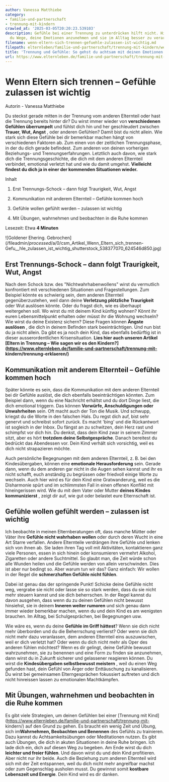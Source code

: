 ```yaml
---
author: Vanessa Matthiebe
category:
- familie-und-partnerschaft
- trennung-mit-kindern
crawled_at: '2025-03-05T20:20:23.539103'
description: Gefühle bei einer Trennung zu unterdrücken hilft nicht. Hier findest
  du Wege, deine Emotionen anzunehmen und sie im Alltag besser zu verarbeiten.
filename: wenn-eltern-sich-trennen-gefuehle-zulassen-ist-wichtig.md
filepath: elternleben/familie-und-partnerschaft/trennung-mit-kindern/wenn-eltern-sich-trennen-gefuehle-zulassen-ist-wichtig.md
title: 'Trennung und Gefühle: So gehst du achtsam mit deinen Emotionen um'
url: https://www.elternleben.de/familie-und-partnerschaft/trennung-mit-kindern/wenn-eltern-sich-trennen-gefuehle-zulassen-ist-wichtig/
---
```


#  Wenn Eltern sich trennen – Gefühle zulassen ist wichtig

Autorin - Vanessa Matthiebe

Du steckst gerade mitten in der Trennung vom anderen Elternteil oder hast die
Trennung bereits hinter dir? Du wirst immer wieder von **verschiedenen
Gefühlen überrumpelt** und fühlst dich hin und her geschleudert zwischen
**Trauer, Wut, Angst** , oder anderen Gefühlen? Damit bist du nicht allein.
Wie stark sich diese Gefühle bei dir bemerkbar machen hängt von verschiedenen
Faktoren ab. Zum einen von der zeitlichen Trennungsphase, in der du dich
gerade befindest. Zum anderen von deinen vorherigen Beziehungs- und
Trennungserfahrungen. Letztlich auch davon, wie stark dich die
Trennungsgeschichte, die dich mit dem anderen Elternteil verbindet, emotional
verletzt hat und wie du damit umgehst. **Vielleicht findest du dich ja in
einer der kommenden Situationen wieder.**

Inhalt

1. Erst Trennungs-Schock – dann folgt Traurigkeit, Wut, Angst 

2. Kommunikation mit anderem Elternteil – Gefühle kommen hoch

3. Gefühle wollen gefühlt werden – zulassen ist wichtig

4. Mit Übungen, wahrnehmen und beobachten in die Ruhe kommen

Lesezeit: Etwa **4 Minuten**

![Goldener Ehering.
Gebrochen](/fileadmin/_processed_/a/0/csm_Artikel_Wenn_Eltern_sich_trennen-
Gefu__hle_zulassen_ist_wichtig_shutterstock_538377070_624546d850.jpg)

##  Erst Trennungs-Schock – dann folgt Traurigkeit, Wut, Angst

Nach dem Schock bzw. des "Nichtwahrhabenwollens" wirst du vermutlich
konfrontiert mit verschiedenen Situationen und Fragestellungen. Zum Beispiel
könnte es schwierig sein, dem anderen Elternteil gegenüberzustehen, weil dann
deine **Verletzung plötzliche Traurigkeit** oder Wut auslösen könnte. Oder du
fragst dich, wie es überhaupt weitergehen soll. Wo wirst du mit deinem Kind
künftig wohnen? Könnt ihr euren Lebensmittelpunkt erhalten oder müsst ihr die
Wohnung wechseln? Wie wirst du deine Existenz sichern? Diese Fragen können
**Ängste auslösen** , die dich in deinem Befinden stark beeinträchtigen. Und
nun bist du ja nicht allein. Da gibt es ja noch dein Kind, das ebenfalls
bedürftig ist in dieser ausserordentlichen Krisensituation. **Lies hier auch
unseren Artikel** **[Eltern in Trennung – Wie sagen wir es den
Kindern?](https://www.elternleben.de/familie-und-partnerschaft/trennung-mit-
kindern/trennung-erklaeren/)**

##  Kommunikation mit anderem Elternteil – Gefühle kommen hoch

Später könnte es sein, dass die Kommunikation mit dem anderen Elternteil bei
dir Gefühle auslöst, die dich ebenfalls beeinträchtigen könnten. Zum Beispiel
dann, wenn du eine Nachricht erhältst und du dort Dinge liest, die dich
emotional triggern. Das können **Vorwürfe, Anschuldigungen oder Unwahrheiten**
sein. Oft macht auch der Ton die Musik. Und schwupp, kriegst du die Worte in
den falschen Hals. Du regst dich auf, bist sehr genervt und schreibst sofort
zurück. Es macht 'bing' und die Rückantwort ist sogleich in der Inbox. Du
fängst an zu schwitzen, dein Herz rast und schimpfst vor dich hin. Du denkst,
dass dein Kind zwar in seinem Zimmer sitzt, aber es hört **trotzdem deine
Selbstgespräche**. Danach bereitest du bedrückt das Abendessen vor. Dein Kind
verhält sich vorsichtig, weil es dich nicht strapazieren möchte.  
  
Auch persönliche Begegnungen mit dem anderen Elternteil, z. B. bei den
Kindesübergaben, können eine **emotionale Herausforderung** sein. Gerade dann,
wenn du dem anderen gar nicht in die Augen sehen kannst und ihr es nicht
schafft, euch anständig zu begrüssen oder friedvoll einige Worte zu wechseln.
Auch hier wird es für dein Kind eine Gratwanderung, weil es die Disharmonie
spürt und im schlimmsten Fall in einen offenen Konflikt mit hineingerissen
wird. Wie du mit dem Vater oder Mutter **deines Kindes kommunizierst** , zeigt
dir auf, wie gut oder belastet eure Elternschaft ist.

##  Gefühle wollen gefühlt werden – zulassen ist wichtig

Ich beobachte in meinen Elternberatungen oft, dass manche Mütter oder Väter
ihre **Gefühle nicht wahrhaben wollen** oder durch deren Wucht in eine Art
Starre verfallen. Andere Elternteile verdrängen ihre Gefühle und lenken sich
von ihnen ab. Sie laden ihren Tag voll mit Aktivitäten, kontaktieren ganz
viele Personen, essen in sich hinein oder konsumieren vermehrt Alkohol,
Zigaretten oder andere Suchtmittel. So glaubt man, die Zeit würde schon alle
Wunden heilen und die Gefühle werden von allein verschwinden. Dies ist aber
nur bedingt so. Aber warum tun wir das? Ganz einfach: Wir wollen in der Regel
die **schmerzhaften Gefühle nicht fühlen**.  
  
Dabei ist genau das der springende Punkt! Schicke deine Gefühle nicht weg,
vergrabe sie nicht oder lasse sie so stark werden, dass du sie nicht mehr
steuern kannst und sie dich beherrschen. In der Regel kannst du davon
ausgehen, dass wenn du zu deinen Gefühlen nicht bewusst hinsiehst, sie in
deinem **Inneren weiter rumoren** und sich genau dann immer wieder bemerkbar
machen, wenn du und dein Kind es am wenigsten brauchen. Im Alltag, bei
Schulgesprächen, bei Begegnungen usw.  
  
Wie wäre es, wenn du deine **Gefühle im Griff hättest**? Wenn sie dich nicht
mehr überborden und du die Beherrschung verlierst? Oder wenn sie dich nicht
mehr dazu veranlassen, dem anderen Elternteil eins auszuwischen, weil er dich
verletzt hat? Oder wenn du dich nicht mehr als Oper des anderen fühlen
möchtest? Wenn es dir gelingt, deine Gefühle bewusst wahrzunehmen, sie zu
benennen und eine Form zu finden sie anzunehmen, dann wirst du in Zukunft
sicherer und gelassener reagieren können. Du wirst die **Kindesübergaben
selbstbewusst meistern** , weil du einen Weg gefunden hast, dein Gefühl von
Ärger oder Enttäuschung zu kanalisieren. Du wirst bei gemeinsamen
Elterngesprächen fokussiert auftreten und dich nicht hinreissen lassen zu
emotionalen Machtkämpfen.

##  Mit Übungen, wahrnehmen und beobachten in die Ruhe kommen

Es gibt viele Strategien, um deinen Gefühlen bei einer [Trennung mit
Kind](https://www.elternleben.de/familie-und-partnerschaft/trennung-mit-
kindern/) auf den Grund zu gehen. Es braucht ein wenig Zeit und Übung, sich
im**Wahrnehmen, Beobachten und Benennen** des Gefühls zu trainieren. Dazu
kannst du Achtsamkeitsübungen oder Meditationen nutzen. Es gibt auch Übungen,
die dich in akuten Situationen in deine Ruhe bringen. Ich lade dich ein, dich
auf diesen Weg zu begeben. Am Ende wirst du dich **leichter und freier
fühlen**. Und davon wirst du und dein Kind profitieren. Aber nicht nur ihr
beide. Auch die Beziehung zum anderen Elternteil wird sich mit der Zeit
entspannen, weil du dich nicht mehr angreifbar machst oder zum Gegenschlag
ausholen musst. Du gewinnst somit **kostbare Lebenszeit und Energie**. Dein
Kind wird es dir danken.

